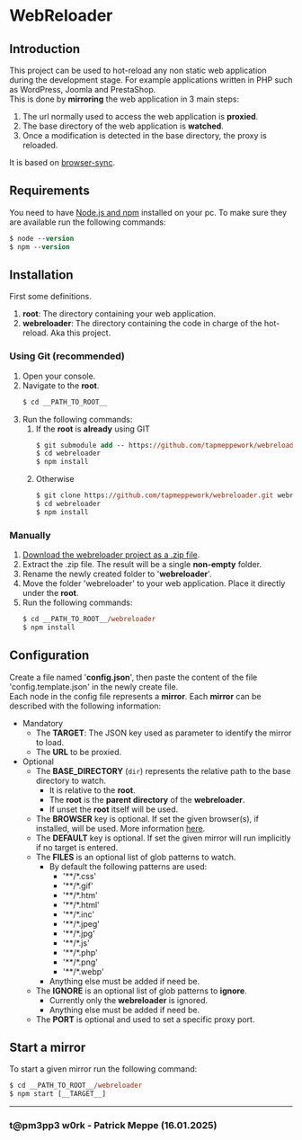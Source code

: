 # WebReloader

## Introduction
This project can be used to hot-reload any non static web application during the development stage. 
For example applications written in PHP such as WordPress, Joomla and PrestaShop.<br>
This is done by **mirroring** the web application in 3 main steps:
1. The url normally used to access the web application is **proxied**.
2. The base directory of the web application is **watched**.
3. Once a modification is detected in the base directory, the proxy is reloaded.

It is based on [browser-sync](https://browsersync.io/).


## Requirements
You need to have [Node.js and npm](https://nodejs.org/) installed on your pc.
To make sure they are available run the following commands:
```ps
$ node --version
$ npm --version
```


## Installation
First some definitions.
1. **root**: The directory containing your web application.
2. **webreloader**: The directory containing the code in charge of the hot-reload. Aka this project.

### Using Git (recommended)
1. Open your console.
2. Navigate to the **root**.
	 ```ps
	 $ cd __PATH_TO_ROOT__
	 ```
3. Run the following commands:
	 1. If the **root** is **already** using GIT
		```ps
		$ git submodule add -- https://github.com/tapmeppework/webreloader.git webreloader
		$ cd webreloader
		$ npm install
		```
	 2. Otherwise
		```ps
		$ git clone https://github.com/tapmeppework/webreloader.git webreloader
		$ cd webreloader
		$ npm install
		```

### Manually
1. [Download the webreloader project as a .zip file](https://github.com/tapmeppework/webreloader/archive/refs/heads/main.zip).
2. Extract the .zip file. The result will be a single **non-empty** folder.
3. Rename the newly created folder to '**webreloader**'.
4. Move the folder 'webreloader' to your web application. Place it directly under the **root**.
5. Run the following commands:
	 ```ps
	 $ cd __PATH_TO_ROOT__/webreloader
	 $ npm install
	 ```


## Configuration
Create a file named '**config.json**', then paste the content of the file 'config.template.json' in the newly create file.<br>
Each node in the config file represents a **mirror**.
Each **mirror** can be described with the following information:
- Mandatory
	- The __TARGET__: The JSON key used as parameter to identify the mirror to load.
	- The __URL__ to be proxied.
- Optional
	- The __BASE_DIRECTORY__ (`dir`) represents the relative path to the base directory to watch. 
		- It is relative to the **root**.
		- The **root** is the **parent directory** of the **webreloader**.
		- If unset the **root** itself will be used.
	- The __BROWSER__ key is optional. If set the given browser(s), if installed, will be used. More information [here](https://browsersync.io/docs/options#option-browser).
	- The __DEFAULT__ key is optional. If set the given mirror will run implicitly if no target is entered.
	- The __FILES__ is an optional list of glob patterns to watch.
		- By default the following patterns are used:
			- '**/*.css'
			- '**/*.gif'
			- '**/*.htm'
			- '**/*.html'
			- '**/*.inc'
			- '**/*.jpeg'
			- '**/*.jpg'
			- '**/*.js'
			- '**/*.php'
			- '**/*.png'
			- '**/*.webp'
		- Anything else must be added if need be.
	- The __IGNORE__ is an optional list of glob patterns to **ignore**.
		- Currently only the **webreloader** is ignored.
		- Anything else must be added if need be.
	- The __PORT__ is optional and used to set a specific proxy port.


## Start a mirror
To start a given mirror run the following command:
```ps
$ cd __PATH_TO_ROOT__/webreloader
$ npm start [__TARGET__]
```


---
### t@pm3pp3 w0rk - Patrick Meppe (16.01.2025)
